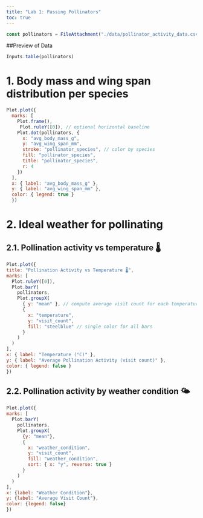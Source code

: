 ```yaml
---
title: "Lab 1: Passing Pollinators"
toc: true
---
```


```js
const pollinators = FileAttachment("./data/pollinator_activity_data.csv").csv({ typed: true })
```
##Preview of Data
```js
Inputs.table(pollinators)
```

# 1. Body mass and wing span distribution per species

```js
Plot.plot({
  marks: [
    Plot.frame(),
     Plot.ruleY([0]), // optional horizontal baseline
    Plot.dot(pollinators, {
      x: "avg_body_mass_g",
      y: "avg_wing_span_mm",
      stroke: "pollinator_species", // color by species
      fill: "pollinator_species",
      title: "pollinator_species",
      r: 4
    })
  ],
  x: { label: "avg_body_mass_g" },
  y: { label: "avg_wing_span_mm" },
  color: { legend: true }
  })
  ```


  # 2. Ideal weather for pollinating 


  ## 2.1. Pollination activity vs temperature 🌡️


  ```js
  Plot.plot({
  title: "Pollination Activity vs Temperature 🌡️",
  marks: [
    Plot.ruleY([0]),
    Plot.barY(
      pollinators,
      Plot.groupX(
        { y: "mean" }, // compute average visit count for each temperature
        {
          x: "temperature",
          y: "visit_count",
          fill: "steelblue" // single color for all bars
        }
      )
    )
  ],
  x: { label: "Temperature (°C)" },
  y: { label: "Average Pollination Activity (visit count)" },
  color: { legend: false }
})
```


  <!-- ```js
  Plot.plot({
  marks: [
    Plot.ruleY([0]),
    Plot.dot(pollinators, {
      x: "temperature",
      y: "visit_count",
      stroke: "pollinator_species",
      fill: "pollinator_species", //this is our obstract value z
      r: 4
    }),
    Plot.lineY(
      Plot.groupX(
        {y: "mean"},
        {
          x: "temperature",
          y: "visit_count",
          stroke: "pollinator_species"
        }
      )
    )
  ],
  x: {label: "Temperature (°C)"},
  y: {label: "Pollination Activity (visit count)"},
  color: {legend: true}
})
  ``` -->


  ## 2.2. Pollination activity by weather condition 🌤️
  ```js
  Plot.plot({
  marks: [
    Plot.barY(
      pollinators,
      Plot.groupX(
        {y: "mean"},
        {
          x: "weather_condition",
          y: "visit_count",
          fill: "weather_condition",
          sort: { x: "y", reverse: true }
        }
      )
    )
  ],
  x: {label: "Weather Condition"},
  y: {label: "Average Visit Count"},
  color: {legend: false}
})
  ```